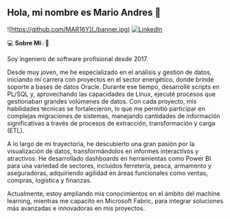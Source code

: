 ## Hola, mi nombre es Mario Andres 👋

![https://github.com/MAR16Y](./banner.jpg)
[![LinkedIn](https://img.shields.io/badge/LinkedIn-Mario_Andres-0077B5?style=for-the-badge&logo=linkedin&logoColor=white&labelColor=101010)](https://www.linkedin.com/in/mayepesg)
<p> 💻 <b>Sobre Mi</b>💡📜

Soy ingeniero de software profisional desde 2017.

Desde muy joven, me he especializado en el análisis y gestión de datos, iniciando mi carrera con proyectos en el sector energético, donde brindé soporte a bases de datos Oracle. Durante ese tiempo, desarrollé scripts en PL/SQL y, aprovechando las capacidades de Linux, ejecuté procesos que gestionaban grandes volúmenes de datos. Con cada proyecto, mis habilidades técnicas se fortalecieron, lo que me permitió participar en complejas migraciones de sistemas, manejando cantidades de información significativas a través de procesos de extracción, transformación y carga (ETL).

A lo largo de mi trayectoria, he descubierto una gran pasión por la visualización de datos, transformándolos en informes interactivos y atractivos. He desarrollado dashboards en herramientas como Power BI para una variedad de sectores, incluidos ferretería, pesca, armamento y aseguradoras, adquiriendo agilidad en áreas funcionales como ventas, compras, logística y finanzas.

Actualmente, estoy ampliando mis conocimientos en el ámbito del machine learning, mientras me capacito en Microsoft Fabric, para integrar soluciones más avanzadas e innovadoras en mis proyectos.
<!--
**MAR16Y/MAR16Y** is a ✨ _special_ ✨ repository because its `README.md` (this file) appears on your GitHub profile.

Here are some ideas to get you started:

- 🔭 I’m currently working on ...
- 🌱 I’m currently learning ...
- 👯 I’m looking to collaborate on ...
- 🤔 I’m looking for help with ...
- 💬 Ask me about ...
- 📫 How to reach me: ...
- 😄 Pronouns: ...
- ⚡ Fun fact: ...
-->
